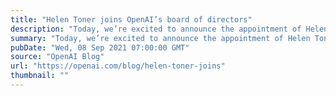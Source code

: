 ```yaml
---
title: "Helen Toner joins OpenAI’s board of directors"
description: "Today, we’re excited to announce the appointment of Helen Toner to our board of directors."
summary: "Today, we’re excited to announce the appointment of Helen Toner to our board of directors."
pubDate: "Wed, 08 Sep 2021 07:00:00 GMT"
source: "OpenAI Blog"
url: "https://openai.com/blog/helen-toner-joins"
thumbnail: ""
---
```


